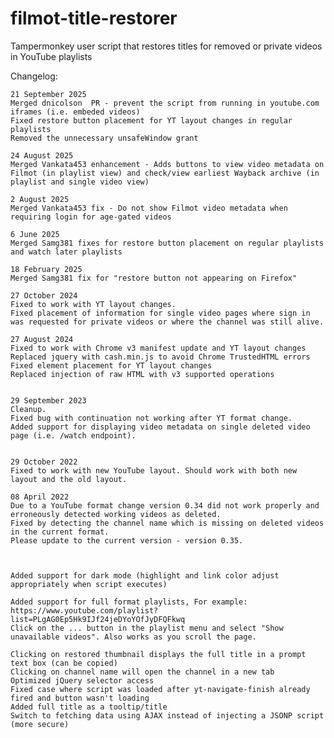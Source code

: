 # filmot-title-restorer
Tampermonkey user script that restores titles for removed or private videos in YouTube playlists


Changelog:

    21 September 2025
    Merged dnicolson  PR - prevent the script from running in youtube.com iframes (i.e. embeded videos)
    Fixed restore button placement for YT layout changes in regular playlists
    Removed the unnecessary unsafeWindow grant 
    
    24 August 2025
    Merged Vankata453 enhancement - Adds buttons to view video metadata on Filmot (in playlist view) and check/view earliest Wayback archive (in playlist and single video view)
    
    2 August 2025
    Merged Vankata453 fix - Do not show Filmot video metadata when requiring login for age-gated videos
    
    6 June 2025
    Merged Samg381 fixes for restore button placement on regular playlists and watch later playlists
    
    18 February 2025
    Merged Samg381 fix for "restore button not appearing on Firefox"
    
    27 October 2024
    Fixed to work with YT layout changes.
    Fixed placement of information for single video pages where sign in was requested for private videos or where the channel was still alive.
 
    27 August 2024
    Fixed to work with Chrome v3 manifest update and YT layout changes
    Replaced jquery with cash.min.js to avoid Chrome TrustedHTML errors
    Fixed element placement for YT layout changes
    Replaced injection of raw HTML with v3 supported operations


    29 September 2023
    Cleanup.
    Fixed bug with continuation not working after YT format change.
    Added support for displaying video metadata on single deleted video page (i.e. /watch endpoint).


    29 October 2022
    Fixed to work with new YouTube layout. Should work with both new layout and the old layout.
    
    08 April 2022
    Due to a YouTube format change version 0.34 did not work properly and erroneously detected working videos as deleted.
    Fixed by detecting the channel name which is missing on deleted videos in the current format.
    Please update to the current version - version 0.35.



    Added support for dark mode (highlight and link color adjust appropriately when script executes)
    
    Added support for full format playlists, For example: https://www.youtube.com/playlist?list=PLgAG0Ep5Hk9IJf24jeDYoYOfJyDFQFkwq
    Click on the ... button in the playlist menu and select "Show unavailable videos". Also works as you scroll the page.
    
    Clicking on restored thumbnail displays the full title in a prompt text box (can be copied)
    Clicking on channel name will open the channel in a new tab
    Optimized jQuery selector access
    Fixed case where script was loaded after yt-navigate-finish already fired and button wasn't loading
    Added full title as a tooltip/title
    Switch to fetching data using AJAX instead of injecting a JSONP script (more secure)
    

